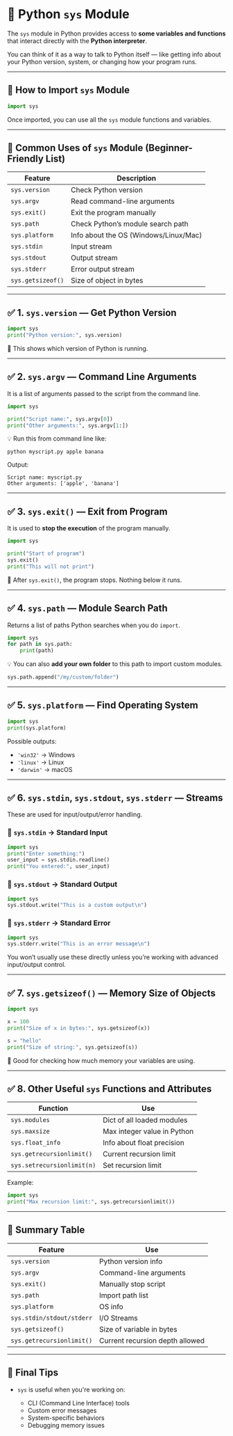 # 🧠 Python `sys` Module

The `sys` module in Python provides access to **some variables and functions** that interact directly with the **Python interpreter**.

You can think of it as a way to talk to Python itself — like getting info about your Python version, system, or changing how your program runs.

---

## 🔹 How to Import `sys` Module

```python
import sys
```

Once imported, you can use all the `sys` module functions and variables.

---

## 🧩 Common Uses of `sys` Module (Beginner-Friendly List)

| Feature           | Description                           |
| ----------------- | ------------------------------------- |
| `sys.version`     | Check Python version                  |
| `sys.argv`        | Read command-line arguments           |
| `sys.exit()`      | Exit the program manually             |
| `sys.path`        | Check Python’s module search path     |
| `sys.platform`    | Info about the OS (Windows/Linux/Mac) |
| `sys.stdin`       | Input stream                          |
| `sys.stdout`      | Output stream                         |
| `sys.stderr`      | Error output stream                   |
| `sys.getsizeof()` | Size of object in bytes               |

---

## ✅ 1. `sys.version` — Get Python Version

```python
import sys
print("Python version:", sys.version)
```

🔹 This shows which version of Python is running.

---

## ✅ 2. `sys.argv` — Command Line Arguments

It is a list of arguments passed to the script from the command line.

```python
import sys

print("Script name:", sys.argv[0])
print("Other arguments:", sys.argv[1:])
```

💡 Run this from command line like:

```
python myscript.py apple banana
```

Output:

```
Script name: myscript.py
Other arguments: ['apple', 'banana']
```

---

## ✅ 3. `sys.exit()` — Exit from Program

It is used to **stop the execution** of the program manually.

```python
import sys

print("Start of program")
sys.exit()
print("This will not print")
```

📌 After `sys.exit()`, the program stops. Nothing below it runs.

---

## ✅ 4. `sys.path` — Module Search Path

Returns a list of paths Python searches when you do `import`.

```python
import sys
for path in sys.path:
    print(path)
```

💡 You can also **add your own folder** to this path to import custom modules.

```python
sys.path.append("/my/custom/folder")
```

---

## ✅ 5. `sys.platform` — Find Operating System

```python
import sys
print(sys.platform)
```

Possible outputs:

* `'win32'` → Windows
* `'linux'` → Linux
* `'darwin'` → macOS

---

## ✅ 6. `sys.stdin`, `sys.stdout`, `sys.stderr` — Streams

These are used for input/output/error handling.

### 🔸 `sys.stdin` → Standard Input

```python
import sys
print("Enter something:")
user_input = sys.stdin.readline()
print("You entered:", user_input)
```

### 🔸 `sys.stdout` → Standard Output

```python
import sys
sys.stdout.write("This is a custom output\n")
```

### 🔸 `sys.stderr` → Standard Error

```python
import sys
sys.stderr.write("This is an error message\n")
```

You won’t usually use these directly unless you’re working with advanced input/output control.

---

## ✅ 7. `sys.getsizeof()` — Memory Size of Objects

```python
import sys

x = 100
print("Size of x in bytes:", sys.getsizeof(x))

s = "hello"
print("Size of string:", sys.getsizeof(s))
```

🧠 Good for checking how much memory your variables are using.

---

## ✅ 8. Other Useful `sys` Functions and Attributes

| Function                   | Use                         |
| -------------------------- | --------------------------- |
| `sys.modules`              | Dict of all loaded modules  |
| `sys.maxsize`              | Max integer value in Python |
| `sys.float_info`           | Info about float precision  |
| `sys.getrecursionlimit()`  | Current recursion limit     |
| `sys.setrecursionlimit(n)` | Set recursion limit         |

Example:

```python
import sys
print("Max recursion limit:", sys.getrecursionlimit())
```

---

## 🧾 Summary Table

| Feature                   | Use                             |
| ------------------------- | ------------------------------- |
| `sys.version`             | Python version info             |
| `sys.argv`                | Command-line arguments          |
| `sys.exit()`              | Manually stop script            |
| `sys.path`                | Import path list                |
| `sys.platform`            | OS info                         |
| `sys.stdin/stdout/stderr` | I/O Streams                     |
| `sys.getsizeof()`         | Size of variable in bytes       |
| `sys.getrecursionlimit()` | Current recursion depth allowed |

---

## 📘 Final Tips

* `sys` is useful when you're working on:

  * CLI (Command Line Interface) tools
  * Custom error messages
  * System-specific behaviors
  * Debugging memory issues